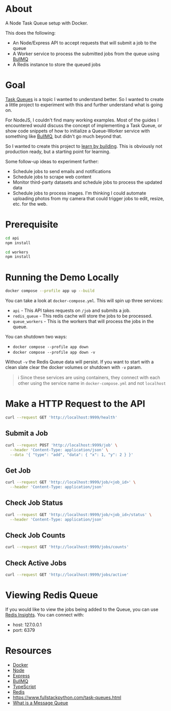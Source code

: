 # About

A Node Task Queue setup with Docker.

This does the following:

- An Node/Express API to accept requests that will submit a job to the queue
- A Worker service to process the submitted jobs from the queue using [BullMQ](https://docs.bullmq.io/)
- A Redis instance to store the queued jobs

# Goal

[Task Queues](<https://en.wikipedia.org/wiki/Scheduling_(computing)#task_queue>) is a topic I wanted to understand better. So I wanted to create a little project to experiment with this and further understand what is going on.

For NodeJS, I couldn't find many working examples. Most of the guides I encountered would discuss the concept of implementing a Task Queue, or show code snippets of how to initialize a Queue-Worker service with something like [BullMQ](https://docs.bullmq.io/), but didn't go much beyond that.

So I wanted to create this project to [learn by building](https://en.wikipedia.org/wiki/Experiential_learning). This is obviously not production ready, but a starting point for learning.

Some follow-up ideas to experiment further:

- Schedule jobs to send emails and notifications
- Schedule jobs to scrape web content
- Monitor third-party datasets and schedule jobs to process the updated data
- Schedule jobs to process images. I'm thinking I could automate uploading photos from my camera that could trigger jobs to edit, resize, etc. for the web.

# Prerequisite

```bash
cd api
npm install
```

```bash
cd workers
npm install
```

# Running the Demo Locally

```bash
docker compose --profile app up --build
```

You can take a look at `docker-compose.yml`. This will spin up three services:

- `api` - This API takes requests on `/job` and submits a job.
- `redis_queue` - This redis cache will store the jobs to be processed.
- `queue_workers` - This is the workers that will process the jobs in the queue.

You can shutdown two ways:

- `docker compose --profile app down`
- `docker compose --profile app down -v`

Without `-v` the Redis Queue data will persist. If you want to start with a clean slate clear the docker volumes or shutdown with `-v` param.

> ℹ️ Since these services are using containers, they connect with each other using the service name in `docker-compose.yml` and not `localhost`

# Make a HTTP Request to the API

```bash
curl --request GET 'http://localhost:9999/health'
```

## Submit a Job

```bash
curl --request POST 'http://localhost:9999/job' \
  --header 'Content-Type: application/json' \
  --data '{ "type": "add", "data": { "x": 1, "y": 2 } }'
```

## Get Job

```bash
curl --request GET 'http://localhost:9999/job/<job_id>' \
  --header 'Content-Type: application/json'
```

## Check Job Status

```bash
curl --request GET 'http://localhost:9999/job/<job_id>/status' \
  --header 'Content-Type: application/json'
```

## Check Job Counts

```bash
curl --request GET 'http://localhost:9999/jobs/counts'
```

## Check Active Jobs

```bash
curl --request GET 'http://localhost:9999/jobs/active'
```

# Viewing Redis Queue

If you would like to view the jobs being added to the Queue, you can use [Redis Insights](). You can connect with:

- host: 127.0.0.1
- port: 6379

# Resources

- [Docker](https://www.docker.com/)
- [Node](https://nodejs.org/en)
- [Express](https://expressjs.com/)
- [BullMQ](https://docs.bullmq.io/)
- [TypeScript](https://www.typescriptlang.org/)
- [Redis](https://redis.io/docs/about/about-stack/)
- https://www.fullstackpython.com/task-queues.html
- [What is a Message Queue](https://www.youtube.com/watch?v=oUJbuFMyBDk)
